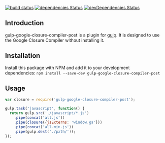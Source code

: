 [![build status](https://secure.travis-ci.org/inares/gulp-google-closure-compiler-post.svg?branch=master)](http://travis-ci.org/inares/gulp-google-closure-compiler-post)
[![dependencies Status](https://david-dm.org/inares/gulp-google-closure-compiler-post/status.svg)](https://david-dm.org/inares/gulp-google-closure-compiler-post)
[![devDependencies Status](https://david-dm.org/inares/gulp-google-closure-compiler-post/dev-status.svg)](https://david-dm.org/inares/gulp-google-closure-compiler-post?type=dev)

## Introduction
gulp-google-closure-compiler-post is a plugin for [gulp](https://github.com/wearefractal/gulp).
It is designed to use the Google Closure Compiler without installing it.


## Installation
Install this package with NPM and add it to your development dependencies:
`npm install --save-dev gulp-google-closure-compiler-post`


## Usage


```js
var closure = require('gulp-google-closure-compiler-post');

gulp.task('javascript', function() {
  return gulp.src('./javascript/*.js')
    .pipe(concat('all.js'))
    .pipe(closure({jsExterns: 'window.ga'}))
    .pipe(concat('all.min.js'))
    .pipe(gulp.dest('./path/'));
});
```
